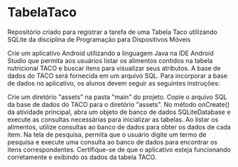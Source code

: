 # TabelaTaco
Repositório criado para registrar a tarefa de uma Tabela Taco utilizando SQLite da disciplina de Programação para Dispositivos Móveis

Crie um aplicativo Android utilizando a linguagem Java na IDE Android Studio que permita aos usuários listar os alimentos contidos na tabela nutricional TACO e buscar itens para visualizar seus atributos. A base de dados do TACO será fornecida em um arquivo SQL. Para incorporar a base de dados no aplicativo, os alunos devem seguir as seguintes instruções:

Crie um diretório "assets" na pasta "main" do projeto.
Copie o arquivo SQL da base de dados do TACO para o diretório "assets".
No método onCreate() da atividade principal, abra um objeto de banco de dados SQLiteDatabase e execute as consultas necessárias para inicializar as tabelas.
Ao listar os alimentos, utilize consultas ao banco de dados para obter os dados de cada item.
Na tela de pesquisa, permita que o usuário digite um termo de pesquisa e execute uma consulta ao banco de dados para encontrar os itens correspondentes.
Certifique-se de que o aplicativo esteja funcionando corretamente e exibindo os dados da tabela TACO.
